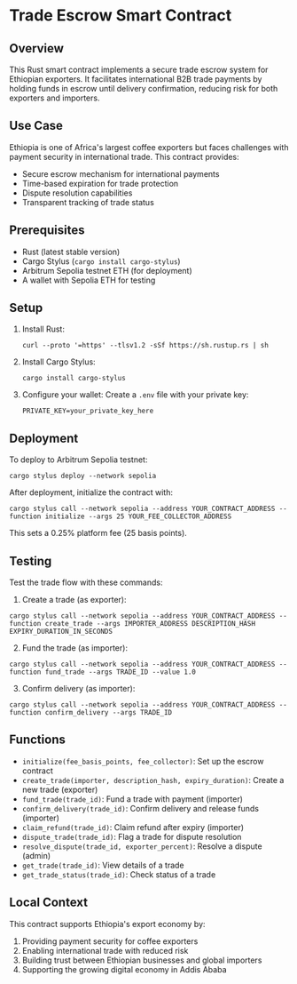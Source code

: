 # Trade Escrow Smart Contract

## Overview
This Rust smart contract implements a secure trade escrow system for Ethiopian exporters. It facilitates international B2B trade payments by holding funds in escrow until delivery confirmation, reducing risk for both exporters and importers.

## Use Case
Ethiopia is one of Africa's largest coffee exporters but faces challenges with payment security in international trade. This contract provides:
- Secure escrow mechanism for international payments
- Time-based expiration for trade protection
- Dispute resolution capabilities
- Transparent tracking of trade status

## Prerequisites
- Rust (latest stable version)
- Cargo Stylus (`cargo install cargo-stylus`)
- Arbitrum Sepolia testnet ETH (for deployment)
- A wallet with Sepolia ETH for testing

## Setup
1. Install Rust:
   ```
   curl --proto '=https' --tlsv1.2 -sSf https://sh.rustup.rs | sh
   ```

2. Install Cargo Stylus:
   ```
   cargo install cargo-stylus
   ```

3. Configure your wallet:
   Create a `.env` file with your private key:
   ```
   PRIVATE_KEY=your_private_key_here
   ```

## Deployment
To deploy to Arbitrum Sepolia testnet:

```
cargo stylus deploy --network sepolia
```

After deployment, initialize the contract with:
```
cargo stylus call --network sepolia --address YOUR_CONTRACT_ADDRESS --function initialize --args 25 YOUR_FEE_COLLECTOR_ADDRESS
```
This sets a 0.25% platform fee (25 basis points).

## Testing
Test the trade flow with these commands:

1. Create a trade (as exporter):
```
cargo stylus call --network sepolia --address YOUR_CONTRACT_ADDRESS --function create_trade --args IMPORTER_ADDRESS DESCRIPTION_HASH EXPIRY_DURATION_IN_SECONDS
```

2. Fund the trade (as importer):
```
cargo stylus call --network sepolia --address YOUR_CONTRACT_ADDRESS --function fund_trade --args TRADE_ID --value 1.0
```

3. Confirm delivery (as importer):
```
cargo stylus call --network sepolia --address YOUR_CONTRACT_ADDRESS --function confirm_delivery --args TRADE_ID
```

## Functions
- `initialize(fee_basis_points, fee_collector)`: Set up the escrow contract
- `create_trade(importer, description_hash, expiry_duration)`: Create a new trade (exporter)
- `fund_trade(trade_id)`: Fund a trade with payment (importer)
- `confirm_delivery(trade_id)`: Confirm delivery and release funds (importer)
- `claim_refund(trade_id)`: Claim refund after expiry (importer)
- `dispute_trade(trade_id)`: Flag a trade for dispute resolution
- `resolve_dispute(trade_id, exporter_percent)`: Resolve a dispute (admin)
- `get_trade(trade_id)`: View details of a trade
- `get_trade_status(trade_id)`: Check status of a trade

## Local Context
This contract supports Ethiopia's export economy by:
1. Providing payment security for coffee exporters
2. Enabling international trade with reduced risk
3. Building trust between Ethiopian businesses and global importers
4. Supporting the growing digital economy in Addis Ababa 